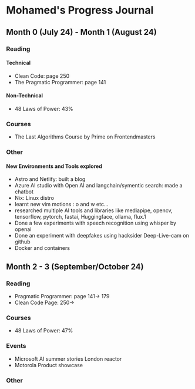 # Mohamed's Progress Journal

## Month 0 (July 24) - Month 1 (August 24)

### Reading

#### Technical

- Clean Code: page 250
- The Pragmatic Programmer: page 141

#### Non-Technical

- 48 Laws of Power: 43%

### Courses

- The Last Algorithms Course by Prime on Frontendmasters

### Other

#### New Environments and Tools explored

- Astro and Netlify: built a blog
- Azure AI studio with Open AI and langchain/symentic search: made a chatbot
- Nix: Linux distro
- learnt new vim motions : o and w etc...
- researched multiple AI tools and libraries like mediapipe, opencv, tensorflow, pytorch, fastai, Huggingface, ollama, flux.1
- Done a few experiments with speech recognition using whisper by openai
- Done an experiment with deepfakes using hacksider Deep-Live-cam on github
- Docker and containers

## Month 2 - 3 (September/October 24)

### Reading

- Pragmatic Programmer: page 141-> 179
- Clean Code Page: 250->

### Courses

- 48 Laws of Power: 47%

### Events

- Microsoft AI summer stories London reactor
- Motorola Product showcase

### Other

####
